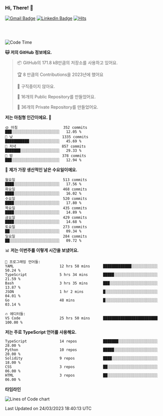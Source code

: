 ### Hi, There! 👋


[![Gmail Badge](https://img.shields.io/badge/-725psh@gmail.com-c14438?style=flat&logo=Gmail&logoColor=white&link=mailto:725psh@gmail.com)](mailto:725psh@gmail.com) 
[![Linkedin Badge](https://img.shields.io/badge/-soohanpark-0072b1?style=flat&logo=Linkedin&logoColor=white&link=https://www.linkedin.com/in/soohanpark/)](https://www.linkedin.com/in/soohanpark/) 
[![Hits](https://hits.seeyoufarm.com/api/count/incr/badge.svg?url=https%3A%2F%2Fgithub.com%2FSoohan-Park&count_bg=%23000000&title_bg=%23828282&icon=gradle.svg&icon_color=%23FFFFFF&title=Visited&edge_flat=false)](https://hits.seeyoufarm.com)  

<br />
<br />

<!--START_SECTION:waka-->
![Code Time](http://img.shields.io/badge/Code%20Time-713%20hrs%2058%20mins-blue)

**🐱 저의 GitHub 정보에요.** 

> 📦 GitHub의 171.8 kB만큼의 저장소를 사용하고 있어요. 
 > 
> 🏆 8 만큼의 Contributions을 2023년에 했어요
 > 
> 🚫 구직중이지 않아요.
 > 
> 📜 16개의 Public Repository를 만들었어요. 
 > 
> 🔑 36개의 Private Repository를 만들었어요. 
 > 
**저는 아침형 인간이에요. 🐤** 

```text
🌞 아침                     352 commits         ███░░░░░░░░░░░░░░░░░░░░░░   12.05 % 
🌆 낮　                     1335 commits        ███████████░░░░░░░░░░░░░░   45.69 % 
🌃 저녁                     857 commits         ███████░░░░░░░░░░░░░░░░░░   29.33 % 
🌙 밤　                     378 commits         ███░░░░░░░░░░░░░░░░░░░░░░   12.94 % 
```
📅 **제가 가장 생산적인 날은 수요일이에요.** 

```text
월요일                      513 commits         ████░░░░░░░░░░░░░░░░░░░░░   17.56 % 
화요일                      468 commits         ████░░░░░░░░░░░░░░░░░░░░░   16.02 % 
수요일                      520 commits         ████░░░░░░░░░░░░░░░░░░░░░   17.80 % 
목요일                      435 commits         ████░░░░░░░░░░░░░░░░░░░░░   14.89 % 
금요일                      429 commits         ████░░░░░░░░░░░░░░░░░░░░░   14.68 % 
토요일                      273 commits         ██░░░░░░░░░░░░░░░░░░░░░░░   09.34 % 
일요일                      284 commits         ██░░░░░░░░░░░░░░░░░░░░░░░   09.72 % 
```


📊 **저는 이번주를 이렇게 시간을 보냈어요.** 

```text
💬 프로그래밍 언어들: 
YAML                     12 hrs 58 mins      █████████████░░░░░░░░░░░░   50.24 % 
TypeScript               5 hrs 34 mins       █████░░░░░░░░░░░░░░░░░░░░   21.59 % 
Bash                     3 hrs 35 mins       ███░░░░░░░░░░░░░░░░░░░░░░   13.87 % 
JSON                     1 hr 2 mins         █░░░░░░░░░░░░░░░░░░░░░░░░   04.01 % 
Go                       48 mins             █░░░░░░░░░░░░░░░░░░░░░░░░   03.14 % 

🔥 에디터들: 
VS Code                  25 hrs 50 mins      █████████████████████████   100.00 % 
```

**저는 주로 TypeScript 언어를 사용해요.** 

```text
TypeScript               14 repos            ███████░░░░░░░░░░░░░░░░░░   28.00 % 
Python                   10 repos            █████░░░░░░░░░░░░░░░░░░░░   20.00 % 
Solidity                 9 repos             ████░░░░░░░░░░░░░░░░░░░░░   18.00 % 
CSS                      3 repos             ██░░░░░░░░░░░░░░░░░░░░░░░   06.00 % 
HTML                     3 repos             ██░░░░░░░░░░░░░░░░░░░░░░░   06.00 % 
```



**타임라인**

![Lines of Code chart](https://raw.githubusercontent.com/Soohan-Park/Soohan-Park/master/assets/bar_graph.png)


 Last Updated on 24/03/2023 18:40:13 UTC
<!--END_SECTION:waka-->
